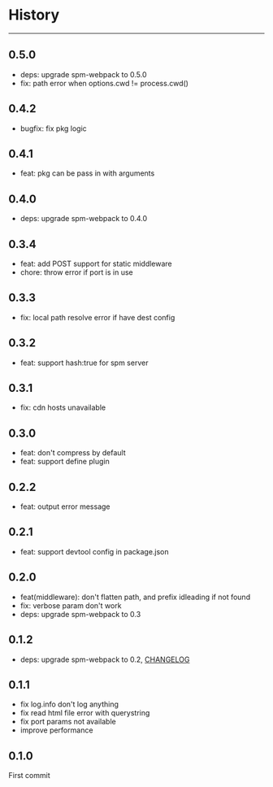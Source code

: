 # History

---

## 0.5.0

- deps: upgrade spm-webpack to 0.5.0
- fix: path error when options.cwd != process.cwd()

## 0.4.2

- bugfix: fix pkg logic

## 0.4.1

- feat: pkg can be pass in with arguments

## 0.4.0

- deps: upgrade spm-webpack to 0.4.0

## 0.3.4

- feat: add POST support for static middleware
- chore: throw error if port is in use

## 0.3.3

- fix: local path resolve error if have dest config

## 0.3.2

- feat: support hash:true for spm server

## 0.3.1

- fix: cdn hosts unavailable

## 0.3.0

- feat: don't compress by default
- feat: support define plugin

## 0.2.2

- feat: output error message

## 0.2.1

- feat: support devtool config in package.json

## 0.2.0

- feat(middleware): don't flatten path, and prefix idleading if not found
- fix: verbose param don't work
- deps: upgrade spm-webpack to 0.3

## 0.1.2

- deps: upgrade spm-webpack to 0.2, [CHANGELOG](https://github.com/spmjs/spm-webpack/blob/master/HISTORY.md)

## 0.1.1

- fix log.info don't log anything
- fix read html file error with querystring
- fix port params not available
- improve performance

## 0.1.0

First commit
